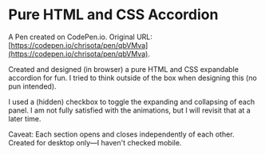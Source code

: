 # Pure HTML and CSS Accordion

A Pen created on CodePen.io. Original URL: [https://codepen.io/chrisota/pen/qbVMva](https://codepen.io/chrisota/pen/qbVMva).

Created and designed (in browser) a pure HTML and CSS expandable accordion for fun. I tried to think outside of the box when designing this (no pun intended).

I used a (hidden) checkbox to toggle the expanding and collapsing of each panel. I am not fully satisfied with the animations, but I will revisit that at a later time.

Caveat: Each section opens and closes independently of each other. Created for desktop only—I haven't checked mobile.
